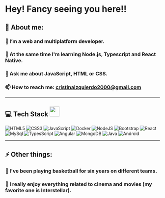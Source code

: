 # Hey! Fancy seeing you here!! 

## 💫 About me:
### 🔭 I’m a web and multiplatform developer.
### 🌱 At the same time I'm learning Node.js, Typescript and React Native. 
### 💬 Ask me about JavaScript, HTML or CSS.
### 📫 How to reach me: cristinaizquierdo2000@gmail.com
************************************************************************************************************************************
## 💻 Tech Stack <img src = "https://media2.giphy.com/media/QssGEmpkyEOhBCb7e1/giphy.gif?cid=ecf05e47a0n3gi1bfqntqmob8g9aid1oyj2wr3ds3mg700bl&rid=giphy.gif" width = 32px>
![HTML5](https://img.shields.io/badge/html5-%23E34F26.svg?style=for-the-badge&logo=html5&logoColor=white) ![CSS3](https://img.shields.io/badge/css3-%231572B6.svg?style=for-the-badge&logo=css3&logoColor=white) ![JavaScript](https://img.shields.io/badge/javascript-%23323330.svg?style=for-the-badge&logo=javascript&logoColor=%23F7DF1E) ![Docker](https://img.shields.io/badge/docker-%230db7ed.svg?style=for-the-badge&logo=docker&logoColor=white) 
![NodeJS](https://img.shields.io/badge/node.js-6DA55F?style=for-the-badge&logo=node.js&logoColor=white) ![Bootstrap](https://img.shields.io/badge/Bootstrap-563D7C?style=for-the-badge&logo=bootstrap&logoColor=white) ![React](https://img.shields.io/badge/React-20232A?style=for-the-badge&logo=react&logoColor=61DAFB) ![MySql](https://img.shields.io/badge/MySQL-00000F?style=for-the-badge&logo=mysql&logoColor=white)
![TypesScript](https://img.shields.io/badge/TypeScript-007ACC?style=for-the-badge&logo=typescript&logoColor=white) ![Angular](https://img.shields.io/badge/Angular-DD0031?style=for-the-badge&logo=angular&logoColor=white) ![MongoDB](https://img.shields.io/badge/MongoDB-%234ea94b.svg?style=for-the-badge&logo=mongodb&logoColor=white) ![Java](https://img.shields.io/badge/Java-ED8B00?style=for-the-badge&logo=java&logoColor=white) ![Android](https://img.shields.io/badge/Android-3DDC84?style=for-the-badge&logo=android&logoColor=white)

************************************************************************************************************************************
## ⚡ Other things: 
### :basketball: I've been playing basketball for six years on different teams.
### :cinema: I really enjoy everything related to cinema and movies (my favorite one is Interstellar).







